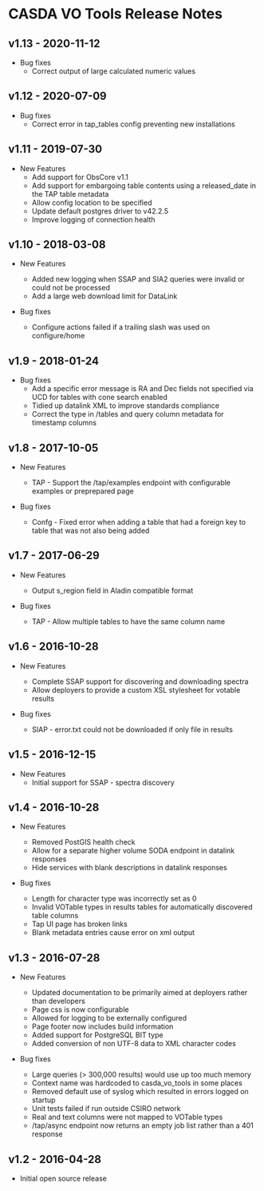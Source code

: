 # CASDA VO Tools Release Notes

## v1.13 - 2020-11-12

* Bug fixes
    * Correct output of large calculated numeric values


## v1.12 - 2020-07-09

* Bug fixes
    * Correct error in tap_tables config preventing new installations


## v1.11 - 2019-07-30

* New Features
    * Add support for ObsCore v1.1
    * Add support for embargoing table contents using a released_date in the TAP table metadata
    * Allow config location to be specified
    * Update default postgres driver to v42.2.5
    * Improve logging of connection health


## v1.10 - 2018-03-08

* New Features
    *  Added new logging when SSAP and SIA2 queries were invalid or could not be processed 
    * Add a large web download limit for DataLink

* Bug fixes
    * Configure actions failed if a trailing slash was used on configure/home


## v1.9 - 2018-01-24

* Bug fixes
    * Add a specific error message is RA and Dec fields not specified via UCD for tables with cone search enabled
    * Tidied up datalink XML to improve standards compliance
    * Correct the type in /tables and query column metadata for timestamp columns


## v1.8 - 2017-10-05

* New Features
    *   TAP - Support the /tap/examples endpoint with configurable examples or preprepared page

* Bug fixes
    *   Confg - Fixed error when adding a table that had a foreign key to table that was not also being added

## v1.7 - 2017-06-29

* New Features
    *   Output s_region field in Aladin compatible format	

* Bug fixes
    *   TAP - Allow multiple tables to have the same column name

## v1.6 - 2016-10-28

* New Features
    *   Complete SSAP support for discovering and downloading spectra
	*   Allow deployers to provide a custom XSL stylesheet for votable results	

* Bug fixes
    *   SIAP - error.txt could not be downloaded if only file in results

## v1.5 - 2016-12-15

* New Features
    *   Initial support for SSAP - spectra discovery

## v1.4 - 2016-10-28

* New Features
    *   Removed PostGIS health check
	*   Allow for a separate higher volume SODA endpoint in datalink responses
	*   Hide services with blank descriptions in datalink responses
	

* Bug fixes
    *   Length for character type was incorrectly set as 0
	*   Invalid VOTable types in results tables for automatically discovered table columns
	*   Tap UI page has broken links
	*   Blank metadata entries cause error on xml output

## v1.3 - 2016-07-28

* New Features
    *   Updated documentation to be primarily aimed at deployers rather than developers
    *   Page css is now configurable
    *   Allowed for logging to be externally configured
    *   Page footer now includes build information
    *   Added support for PostgreSQL BIT type
    *   Added conversion of non UTF-8 data to XML character codes 

* Bug fixes
    *   Large queries (> 300,000 results) would use up too much memory
    *   Context name was hardcoded to casda_vo_tools in some places
    *   Removed default use of syslog which resulted in errors logged on startup
    *   Unit tests failed if run outside CSIRO network
    *   Real and text columns were not mapped to VOTable types
    *   /tap/async endpoint now returns an empty job list rather than a 401 response

## v1.2 - 2016-04-28

* Initial open source release